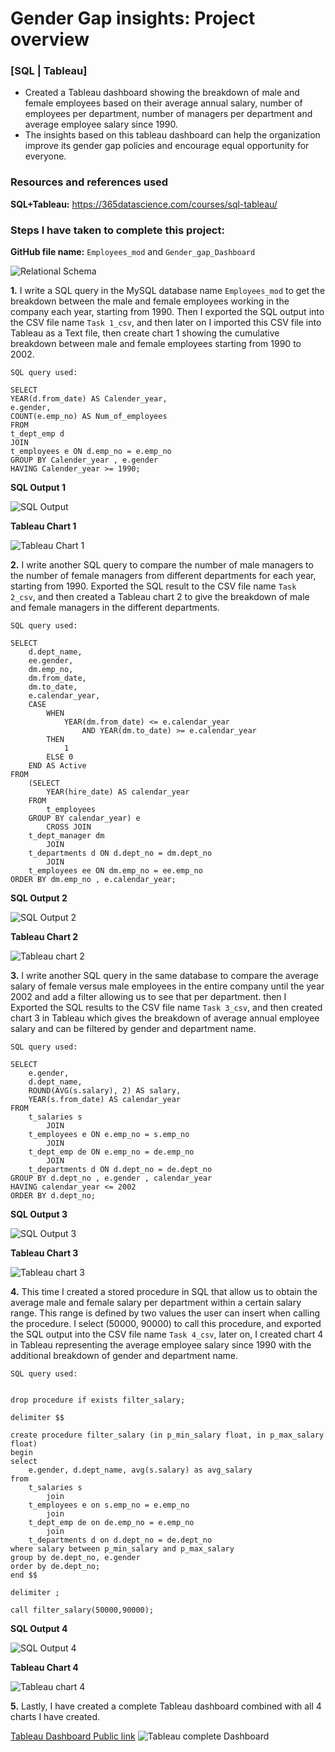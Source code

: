 # Gender Gap insights: Project overview
### [SQL | Tableau]

* Created a Tableau dashboard showing the breakdown of male and female employees based on their average annual salary, number of employees per department, number of managers per department and average employee salary since 1990.
* The insights based on this tableau dashboard can help the organization improve its gender gap policies and encourage equal opportunity for everyone.

### Resources and references used

**SQL+Tableau:** https://365datascience.com/courses/sql-tableau/

### Steps I have taken to complete this project:
**GitHub file name:** `Employees_mod` and `Gender_gap_Dashboard`

![](https://github.com/Inder-rana/course_projects/blob/main/Gender_gap_SQL_Tableau/image_database.PNG "Relational Schema")

**1.** I write a SQL query in the MySQL database name `Employees_mod` to get the breakdown between the male and female employees working in the company each year, starting from 1990. Then I exported the SQL output into the CSV file name `Task 1_csv`, and then later on I imported this CSV file into Tableau as a Text file, then create chart 1 showing the cumulative breakdown between male and female employees starting from 1990 to 2002.


	SQL query used: 

```
SELECT
YEAR(d.from_date) AS Calender_year,
e.gender,
COUNT(e.emp_no) AS Num_of_employees
FROM
t_dept_emp d
JOIN
t_employees e ON d.emp_no = e.emp_no
GROUP BY Calender_year , e.gender
HAVING Calender_year >= 1990;
```
**SQL Output 1**

![SQL Output](https://github.com/Inder-rana/course_projects/blob/main/Gender_gap_SQL_Tableau/images/image_SQL_output_task1.PNG "SQL Output 1")

**Tableau Chart 1**

![Tableau Chart 1](https://github.com/Inder-rana/course_projects/blob/main/Gender_gap_SQL_Tableau/images/image_chart1.PNG "Tableau chart 1")



**2.** I write another SQL query to compare the number of male managers to the number of female managers from different departments for each year, starting from 1990. Exported the SQL result to the CSV file name `Task 2_csv`, and then created a Tableau chart 2 to give the breakdown of male and female managers in the different departments.


	SQL query used:

```
SELECT 
    d.dept_name,
    ee.gender,
    dm.emp_no,
    dm.from_date,
    dm.to_date,
    e.calendar_year,
    CASE
        WHEN
            YEAR(dm.from_date) <= e.calendar_year
                AND YEAR(dm.to_date) >= e.calendar_year
        THEN
            1
        ELSE 0
    END AS Active
FROM
    (SELECT 
        YEAR(hire_date) AS calendar_year
    FROM
        t_employees
    GROUP BY calendar_year) e
        CROSS JOIN
    t_dept_manager dm
        JOIN
    t_departments d ON d.dept_no = dm.dept_no
        JOIN
    t_employees ee ON dm.emp_no = ee.emp_no
ORDER BY dm.emp_no , e.calendar_year;
```
**SQL Output 2**

![](https://github.com/Inder-rana/course_projects/blob/main/Gender_gap_SQL_Tableau/images/image_SQL_output_task2.PNG "SQL Output 2")

**Tableau Chart 2**

![](https://github.com/Inder-rana/course_projects/blob/main/Gender_gap_SQL_Tableau/images/image_chart2.PNG "Tableau chart 2")



**3.** I write another SQL query in the same database to compare the average salary of female versus male employees in the entire company until the year 2002 and add a filter allowing us to see that per department. then I Exported the SQL results to the CSV file name `Task 3_csv`, and then created chart 3 in Tableau which gives the breakdown of average annual employee salary and can be filtered by gender and department name.

	SQL query used:

```
SELECT 
    e.gender,
    d.dept_name,
    ROUND(AVG(s.salary), 2) AS salary,
    YEAR(s.from_date) AS calendar_year
FROM
    t_salaries s
        JOIN
    t_employees e ON e.emp_no = s.emp_no
        JOIN
    t_dept_emp de ON e.emp_no = de.emp_no
        JOIN
    t_departments d ON d.dept_no = de.dept_no
GROUP BY d.dept_no , e.gender , calendar_year
HAVING calendar_year <= 2002
ORDER BY d.dept_no;
```
**SQL Output 3**

![](https://github.com/Inder-rana/course_projects/blob/main/Gender_gap_SQL_Tableau/images/image_SQL_output_task3.PNG "SQL Output 3")

**Tableau Chart 3**

![](https://github.com/Inder-rana/course_projects/blob/main/Gender_gap_SQL_Tableau/images/image_chart3.PNG "Tableau chart 3")


**4.** This time I created a stored procedure in SQL that allow us to obtain the average male and female salary per department within a certain salary range. This range is defined by two values the user can insert when calling the procedure. I select (50000, 90000) to call this procedure, and exported the SQL output into the CSV file name `Task 4_csv`, later on, I created chart 4 in Tableau representing the average employee salary since 1990 with the additional breakdown of gender and department name.

	SQL query used:

```

drop procedure if exists filter_salary;

delimiter $$

create procedure filter_salary (in p_min_salary float, in p_max_salary float)
begin
select
	e.gender, d.dept_name, avg(s.salary) as avg_salary
from
	t_salaries s
		join
    t_employees e on s.emp_no = e.emp_no
		join
    t_dept_emp de on de.emp_no = e.emp_no
		join
    t_departments d on d.dept_no = de.dept_no
where salary between p_min_salary and p_max_salary
group by de.dept_no, e.gender
order by de.dept_no;
end $$

delimiter ;

call filter_salary(50000,90000);
```
**SQL Output 4**

![](https://github.com/Inder-rana/course_projects/blob/main/Gender_gap_SQL_Tableau/images/image_SQL_output_task4.PNG "SQL Output 4")

**Tableau Chart 4**

![](https://github.com/Inder-rana/course_projects/blob/main/Gender_gap_SQL_Tableau/images/image_chart4.PNG "Tableau chart 4")

**5.** Lastly, I have created a complete Tableau dashboard combined with all 4 charts I have created. 

[Tableau Dashboard Public link](https://public.tableau.com/app/profile/inderjeet.singh4420/viz/GenderGap_16817125020040/Dashboard1)
![](https://github.com/Inder-rana/course_projects/blob/main/Gender_gap_SQL_Tableau/images/image_gender_gap_dashboard.PNG "Tableau complete Dashboard")








